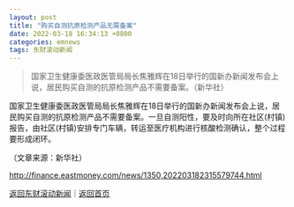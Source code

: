 ```yaml
---
layout: post
title: "购买自测抗原检测产品无需备案"
date: 2022-03-18 16:34:13 +0800
categories: emnews
tags: 东财滚动新闻
---
```

> 国家卫生健康委医政医管局局长焦雅辉在18日举行的国新办新闻发布会上说，居民购买自测的抗原检测产品不需要备案。（新华社）

<p>国家卫生健康委医政医管局局长焦雅辉在18日举行的国新办新闻发布会上说，居民购买自测的抗原检测产品不需要备案。一旦自测阳性，要及时向所在社区(村镇)报告，由社区(村镇)安排专门车辆，转运至医疗机构进行核酸检测确认，整个过程要形成闭环。</p><p class="em_media">（文章来源：新华社）</p>

<http://finance.eastmoney.com/news/1350,202203182315579744.html>

[返回东财滚动新闻](//finews.withounder.com/emnews/)｜[返回首页](//finews.withounder.com/)